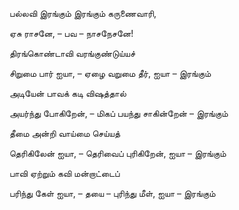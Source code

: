 

பல்லவி 
இரங்கும் இரங்கும் கருணைவாரி, 

ஏசு ராசனே, – பவ – நாசநேசனே!

திரங்கொண்டாவி வரங்குண்டுய்யச் 

சிறுமை பார் ஐயா, – ஏழை வறுமை தீர், ஐயா – இரங்கும்

அடியேன் பாவக் கடி விஷத்தால் 

அயர்ந்து போகிறேன், – மிகப் பயந்து சாகின்றேன் – இரங்கும்

தீமை அன்றி வாய்மை செய்யத் 

தெரிகிலேன் ஐயா, – தெரிவைப் புரிகிறேன், ஐயா – இரங்கும்

பாவி ஏற்றும் கவி மன்றாட்டைப் 

பரிந்து கேள் ஐயா, – தயை – புரிந்து மீள், ஐயா – இரங்கும்


